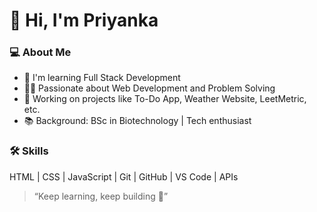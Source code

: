 # 👋 Hi, I'm Priyanka

### 💻 About Me
- 🌱 I'm learning Full Stack Development
- 👩‍💻 Passionate about Web Development and Problem Solving
- 🚀 Working on projects like To-Do App, Weather Website, LeetMetric, etc.
- 📚 Background: BSc in Biotechnology | Tech enthusiast

### 🛠️ Skills
HTML | CSS | JavaScript | Git | GitHub | VS Code | APIs


> “Keep learning, keep building 🚀”

